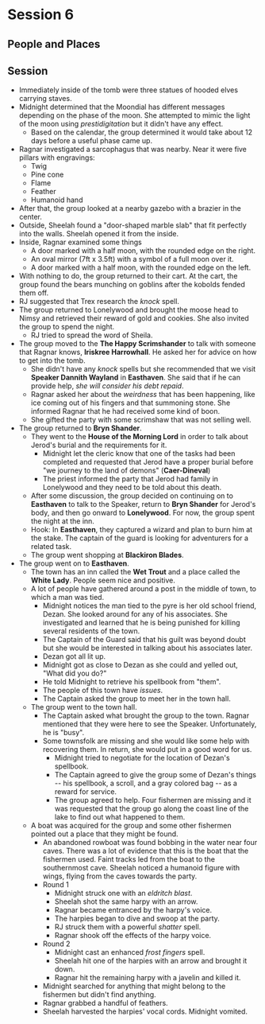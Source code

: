 # Session 6
## People and Places
## Session
* Immediately inside of the tomb were three statues of hooded elves carrying staves.
* Midnight determined that the Moondial has different messages depending on the phase of the moon. She attempted to mimic the light of the moon using _prestidigitation_ but it didn't have any effect.
	* Based on the calendar, the group determined it would take about 12 days before a useful phase came up.
* Ragnar investigated a sarcophagus that was nearby. Near it were five pillars with engravings:
	* Twig
	* Pine cone
	* Flame
	* Feather
	* Humanoid hand
* After that, the group looked at a nearby gazebo with a brazier in the center.
* Outside, Sheelah found a "door-shaped marble slab" that fit perfectly into the walls. Sheelah opened it from the inside.
* Inside, Ragnar examined some things
	* A door marked with a half moon, with the rounded edge on the right.
	* An oval mirror (7ft x 3.5ft) with a symbol of a full moon over it.
	* A door marked with a half moon, with the rounded edge on the left.
* With nothing to do, the group returned to their cart. At the cart, the group found the bears munching on goblins after the kobolds fended them off.
* RJ suggested that Trex research the _knock_ spell.
* The group returned to Lonelywood and brought the moose head to Nimsy and retrieved their reward of gold and cookies. She also invited the group to spend the night.
	* RJ tried to spread the word of Sheila.
* The group moved to the **The Happy Scrimshander** to talk with someone that Ragnar knows, **Iriskree Harrowhall**. He asked her for advice on how to get into the tomb.
	* She didn't have any _knock_ spells but she recommended that we visit **Speaker Dannith Wayland** in **Easthaven**. She said that if he can provide help, _she will consider his debt repaid_.
	* Ragnar asked her about the _weirdness_ that has been happening, like ice coming out of his fingers and that summoning stone. She informed Ragnar that he had received some kind of boon.
	* She gifted the party with some scrimshaw that was not selling well.
* The group returned to **Bryn Shander**.
	* They went to the **House of the Morning Lord** in order to talk about Jerod's burial and the requirements for it.
		* Midnight let the cleric know that one of the tasks had been completed and requested that Jerod have a proper burial before "we journey to the land of demons" (**Caer-Dineval**)
		* The priest informed the party that Jerod had family in Lonelywood and they need to be told about this death.
	* After some discussion, the group decided on continuing on to **Easthaven** to talk to the Speaker, return to **Bryn Shander** for Jerod's body, and then go onward to **Lonelywood**. For now, the group spent the night at the inn.
	* Hook: In **Easthaven**, they captured a wizard and plan to burn him at the stake. The captain of the guard is looking for adventurers for a related task.
	* The group went shopping at **Blackiron Blades**.
* The group went on to **Easthaven**.
	* The town has an inn called the **Wet Trout** and a place called the **White Lady**. People seem nice and positive.
	* A lot of people have gathered around a post in the middle of town, to which a man was tied.
		* Midnight notices the man tied to the pyre is her old school friend, Dezan. She looked around for any of his associates. She investigated and learned that he is being punished for killing several residents of the town.
		* The Captain of the Guard said that his guilt was beyond doubt but she would be interested in talking about his associates later.
		* Dezan got all lit up.
		* Midnight got as close to Dezan as she could and yelled out, "What did you do?"
		* He told Midnight to retrieve his spellbook from "them".
		* The people of this town have _issues_.
		* The Captain asked the group to meet her in the town hall.
	* The group went to the town hall.
		* The Captain asked what brought the group to the town. Ragnar mentioned that they were here to see the Speaker. Unfortunately, he is "busy".
		* Some townsfolk are missing and she would like some help with recovering them. In return, she would put in a good word for us.
			* Midnight tried to negotiate for the location of Dezan's spellbook.
			* The Captain agreed to give the group some of Dezan's things -- his spellbook, a scroll, and a gray colored bag -- as a reward for service.
			* The group agreed to help. Four fishermen are missing and it was requested that the group go along the coast line of the lake to find out what happened to them.
	* A boat was acquired for the group and some other fishermen pointed out a place that they might be found.
		* An abandoned rowboat was found bobbing in the water near four caves. There was a lot of evidence that this is the boat that the fishermen used. Faint tracks led from the boat to the southernmost cave. Sheelah noticed a humanoid figure with wings, flying from the caves towards the party.
		* Round 1
			* Midnight struck one with an _eldritch blast_.
			* Sheelah shot the same harpy with an arrow.
			* Ragnar became entranced by the harpy's voice.
			* The harpies began to dive and swoop at the party.
			* RJ struck them with a powerful _shatter_ spell.
			* Ragnar shook off the effects of the harpy voice.
		* Round 2
			* Midnight cast an enhanced _frost fingers_ spell.
			* Sheelah hit one of the harpies with an arrow and brought it down.
			* Ragnar hit the remaining harpy with a javelin and killed it.
		* Midnight searched for anything that might belong to the fishermen but didn't find anything.
		* Ragnar grabbed a handful of feathers.
		* Sheelah harvested the harpies' vocal cords. Midnight vomited.

<!--stackedit_data:
eyJoaXN0b3J5IjpbLTEwOTI5MTMxODYsLTY5MDYwNjYzNCwtMT
I1Mzg2OTUwLDIxMzYzNjEyNDIsLTIxMjQ4MDQwMzcsMTgyNzc0
MDE2OSwtMjUwNTk0NDY2LC0xNzIxNDgyNjIwLC0xMjI5NjA1OD
k1LC0yMTAzMzEzNyw4Njg3MjUzNDIsLTIwMjk2NDgyODksMTgx
NDI0MjE1NiwtMTE2Njg2NjA0LC01Mzc1MDAxNzYsLTEyNzU0ND
M1ODQsLTEyNTg4MTMxMDksLTEwMjM4NjcwMzAsMTcwODY5Mjcz
NywtMTM4MDAzNDY4MV19
-->